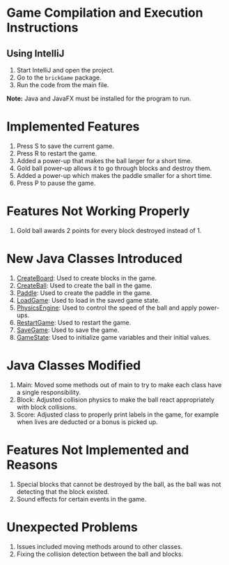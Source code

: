 # Game Compilation and Execution Instructions

## Using IntelliJ

1. Start IntelliJ and open the project.
2. Go to the `brickGame` package.
3. Run the code from the main file.

**Note:** Java and JavaFX must be installed for the program to run.

# Implemented Features

1. Press S to save the current game.
2. Press R to restart the game.
3. Added a power-up that makes the ball larger for a short time.
4. Gold ball power-up allows it to go through blocks and destroy them.
5. Added a power-up which makes the paddle smaller for a short time.
6. Press P to pause the game.

# Features Not Working Properly

1. Gold ball awards 2 points for every block destroyed instead of 1.

# New Java Classes Introduced

1. [CreateBoard](src/main/java/brickGame/CreateBoard.java): Used to create blocks in the game.
2. [CreateBall](src/main/java/brickGame/CreateBall.java): Used to create the ball in the game.
3. [Paddle](src/main/java/brickGame/Paddle.java): Used to create the paddle in the game.
4. [LoadGame](src/main/java/brickGame/LoadGame.java): Used to load in the saved game state.
5. [PhysicsEngine](src/main/java/brickGame/PhysicsEngine.java): Used to control the speed of the ball and apply power-ups.
6. [RestartGame](src/main/java/brickGame/RestartGame.java): Used to restart the game.
7. [SaveGame](src/main/java/brickGame/SaveGame.java): Used to save the game.
8. [GameState](src/main/java/brickGame/GameState.java): Used to initialize game variables and their initial values.

# Java Classes Modified

1. Main: Moved some methods out of main to try to make each class have a single responsibility.
2. Block: Adjusted collision physics to make the ball react appropriately with block collisions.
3. Score: Adjusted class to properly print labels in the game, for example when lives are deducted or a bonus is picked up.

# Features Not Implemented and Reasons

1. Special blocks that cannot be destroyed by the ball, as the ball was not detecting that the block existed.
2. Sound effects for certain events in the game.

# Unexpected Problems

1. Issues included moving methods around to other classes.
2. Fixing the collision detection between the ball and blocks.


